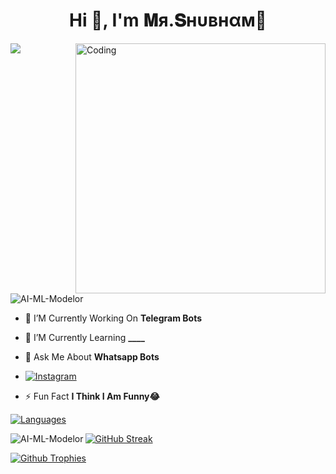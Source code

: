 <h1 align="center">Hi 👋, I'm 𝐌я.𝐒нυвнαм🍂</h1>
         <img src="https://readme-typing-svg.herokuapp.com?color=33DD33&width=500&lines=🦋A+Passionate+Developer+From+India🌙">
<img align="right" alt="Coding" width="400" src="https://media.tenor.com/rePDfDWO3XoAAAAd/hacking.gif">

<p align="left"> <img src="https://komarev.com/ghpvc/?username=AI-ML-Modelor&label=Profile%20views&color=0e75b6&style=flat" alt="AI-ML-Modelor" /> </p>

- 🔭 I’M Currently Working On **Telegram Bots**

- 🌱 I’M Currently Learning **____**

- 💬 Ask Me About **Whatsapp Bots**

- <a href="https://instagram.com/s__h__u__b__h__a_mm"><img title="Instagram" src="https://img.shields.io/badge/Instagram-%23E4405F.svg?&style=for-the-badge&logo=instagram&logoColor=white"></a>

- ⚡ Fun Fact **I Think I Am Funny😂**

<div align="left">
<a href="https://github.com/AI-ML-Modelor?tab=languages">
    <img src="https://github-readme-stats.vercel.app/api/top-langs/?username=AI-ML-Modelor&theme=highcontrast&layout=compact" alt="Languages">
</a>
  
<p><img align="left" src="https://github-readme-stats.vercel.app/api?username=AI-ML-Modelor&show_icons=true&count_private=true&theme=highcontrast" alt="AI-ML-Modelor" /></p>

<div align="left">
  <a href="https://github.com/AI-ML-Modelor">
    <img src="https://github-readme-streak-stats.herokuapp.com/?user=AI-ML-Modelor&theme=highcontrast" alt="GitHub Streak" />
  </a>
</div>

  [![Github Trophies](https://github-profile-trophy.vercel.app/?username=AL-ML-Modelor&theme=transparent&no-bg=true&margin-w=15&margin-h=10&row=1&column=6&count_private=true)](https://AI-ML-Modelor.me)

